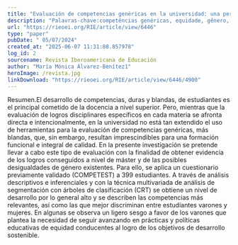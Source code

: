 ```yaml
---
title: "Evaluación de competencias genéricas en la universidad: una perspectiva de género *"
description: "Palavras-chave:competências genéricas, equidade, gênero, avaliação, técnicas de segmentação."
url: "https://rieoei.org/RIE/article/view/6446"
type: "paper"
pubDate: " 05/07/2024"
created_at: "2025-06-07 11:31:08.857978"
log_id: 2
sourcename: Revista Iberoamericana de Educación
author: "María Mónica Álvarez-Benítez1"
heroImage: /revista.jpg
linkDownload: "https://rieoei.org/RIE/article/view/6446/4900"
---
```


Resumen.El desarrollo de competencias, duras y blandas, de estudiantes es el principal cometido de la docencia a nivel superior. Pero, mientras que la evaluación de logros disciplinares específicos en cada materia se afronta directa e intencionalmente, en la universidad no está tan extendido el uso de herramientas para la evaluación de competencias genéricas, más blandas, que, sin embargo, resultan imprescindibles para una formación funcional e integral de calidad. En la presente investigación se pretende llevar a cabo este tipo de evaluación con la finalidad de obtener evidencia de los logros conseguidos a nivel de máster y de las posibles desigualdades de género existentes. Para ello, se aplica un cuestionario previamente validado (COMPETEST) a 399 estudiantes. A través de análisis descriptivos e inferenciales y con la técnica multivariada de análisis de segmentación con árboles de clasificación (CRT) se obtiene un nivel de desarrollo por lo general alto y se describen las competencias más relevantes, así como las que mejor discriminan entre estudiantes varones y mujeres. En algunas se observa un ligero sesgo a favor de los varones que plantea la necesidad de seguir avanzando en prácticas y políticas educativas de equidad conducentes al logro de los objetivos de desarrollo sostenible.
